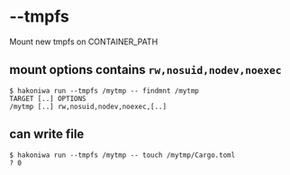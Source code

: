 # --tmpfs

Mount new tmpfs on CONTAINER_PATH

## mount options contains `rw,nosuid,nodev,noexec`

```console
$ hakoniwa run --tmpfs /mytmp -- findmnt /mytmp
TARGET [..] OPTIONS
/mytmp [..] rw,nosuid,nodev,noexec,[..]

```

## can write file

```console
$ hakoniwa run --tmpfs /mytmp -- touch /mytmp/Cargo.toml
? 0
```
